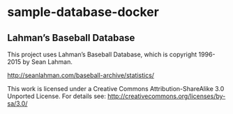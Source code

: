 sample-database-docker
======================



Lahman’s Baseball Database
----

This project uses Lahman’s Baseball Database, which is copyright 1996-2015 by Sean Lahman.

http://seanlahman.com/baseball-archive/statistics/

This work is licensed under a Creative Commons Attribution-ShareAlike 3.0 Unported License.  For details see: http://creativecommons.org/licenses/by-sa/3.0/
